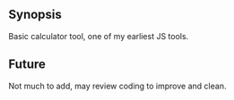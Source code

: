 ## Synopsis

Basic calculator tool, one of my earliest JS tools.

## Future

Not much to add, may review coding to improve and clean.


